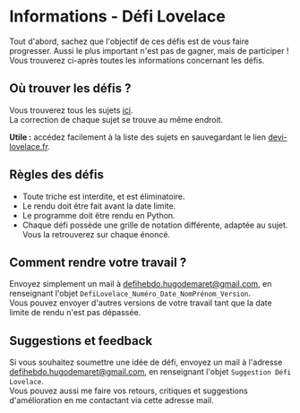 # Informations - Défi Lovelace

Tout d'abord, sachez que l'objectif de ces défis est de vous faire progresser. Aussi le plus important n'est pas de gagner, mais de participer ! <br/> 
Vous trouverez ci-après toutes les informations concernant les défis.

## Où trouver les défis ?

Vous trouverez tous les sujets [ici](https://github.com/HugoDemaret/Licence_1_python/tree/main/Defi_de_la_semaine). <br/> 
La correction de chaque sujet se trouve au même endroit.

**Utile :** accédez facilement à la liste des sujets en sauvegardant le lien [devi-lovelace.fr](devi-lovelace.fr).

## Règles des défis

- Toute triche est interdite, et est éliminatoire.
- Le rendu doit être fait avant la date limite.
- Le programme doit être rendu en Python.
- Chaque défi possède une grille de notation différente, adaptée au sujet. Vous la retrouverez sur chaque énoncé.

## Comment rendre votre travail ?

Envoyez simplement un mail à defihebdo.hugodemaret@gmail.com, en renseignant l'objet `DefiLovelace_Numéro_Date_NomPrénom_Version`.  <br/> 
Vous pouvez envoyer d'autres versions de votre travail tant que la date limite de rendu n'est pas dépassée.

## Suggestions et feedback

Si vous souhaitez soumettre une idée de défi, envoyez un mail à l'adresse defihebdo.hugodemaret@gmail.com, en renseignant l'objet `Suggestion Défi Lovelace`. <br/> 
Vous pouvez aussi me faire vos retours, critiques et suggestions d'amélioration en me contactant via cette adresse mail.
